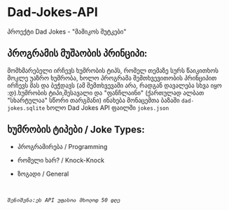 # Dad-Jokes-API
პროექტი Dad Jokes - "მამიკოს შუტკები"

## პროგრამის მუშაობის პრინციპი:
მომხმარებელი ირჩევს ხუმრობის ტიპს, რომელ თემაზე სურს წაიკითხოს მოკლე უაზრო ხუმრობა, ხოლო პროგრამა შემთხვევითობის პრინციპით ირჩევს მას და ბეჭდავს (ამ შემთხვევაში არა, რადგან დავალება სხვა იყო :დ).ხუმრობის ტიპი,შესავალი და "ფანჩლაინი" (ქართულად ალბათ "სხარტულაა" სწორი თარგმანი) ინახება მონაცემთა ბაზაში `dad-jokes.sqlite` ხოლო Dad Jokes API ფაილში  `jokes.json`

## ხუმრობის ტიპები / Joke Types:
- პროგრამირება / Programming

- რომელი ხარ? / Knock-Knock

- ზოგადი / General
<br>

*`შენიშვნა:ეს API უფასოა მხოლოდ 50 დღე`*
